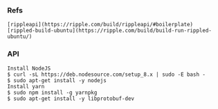 ### Refs

    [rippleapi](https://ripple.com/build/rippleapi/#boilerplate)
    [rippled-build-ubuntu](https://ripple.com/build/build-run-rippled-ubuntu/)
    
### API

    Install NodeJS
    $ curl -sL https://deb.nodesource.com/setup_8.x | sudo -E bash -
    $ sudo apt-get install -y nodejs
    Install yarn
    $ sudo npm install -g yarnpkg
    $ sudo apt-get install -y libprotobuf-dev
